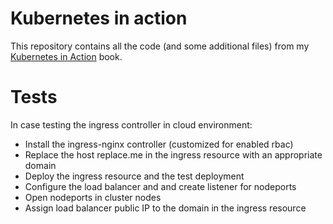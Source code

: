 # Kubernetes in action

This repository contains all the code (and some additional files) from my [Kubernetes in Action](https://k8s.si/book) book.

# Tests

In case testing the ingress controller in cloud environment:
- Install the ingress-nginx controller (customized for enabled rbac)
- Replace the host replace.me in the ingress resource with an appropriate domain
- Deploy the ingress resource and the test deployment
- Configure the load balancer and and create listener for nodeports
- Open nodeports in cluster nodes
- Assign load balancer public IP to the domain in the ingress resource

